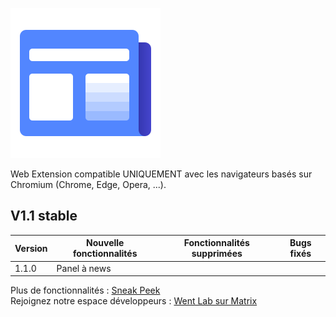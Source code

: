 ![Logo](./icons/news-240.png "image")

Web Extension compatible UNIQUEMENT avec les navigateurs basés sur Chromium (Chrome, Edge, Opera, ...). <br>

V1.1 stable
------------
| Version | Nouvelle fonctionnalités | Fonctionnalités supprimées | Bugs fixés |
|-|-|-|-|
| 1.1.0   | Panel à news |

Plus de fonctionnalités : [Sneak Peek](https://github.com/went-lab/actuality-feed/projects/1)
<br>
Rejoignez notre espace développeurs : [Went Lab sur Matrix](https://matrix.to/#/!lxcPRdYLgtJDHXJlWo:matrix.org?via=matrix.org)
